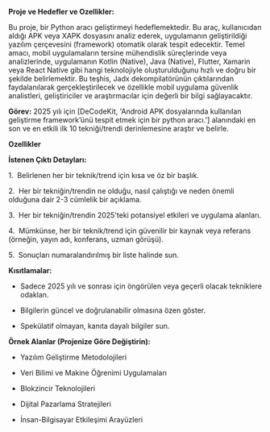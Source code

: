 **Proje ve Hedefler ve Ozellikler:** 



Bu proje, bir Python aracı geliştirmeyi hedeflemektedir. Bu araç, kullanıcıdan aldığı APK veya XAPK dosyasını analiz ederek, uygulamanın geliştirildiği yazılım çerçevesini (framework) otomatik olarak tespit edecektir. Temel amacı, mobil uygulamaların tersine mühendislik süreçlerinde veya analizlerinde, uygulamanın Kotlin (Native), Java (Native), Flutter, Xamarin veya React Native gibi hangi teknolojiyle oluşturulduğunu hızlı ve doğru bir şekilde belirlemektir. Bu teşhis, Jadx dekompilatörünün çıktılarından faydalanılarak gerçekleştirilecek ve özellikle mobil uygulama güvenlik analistleri, geliştiriciler ve araştırmacılar için değerli bir bilgi sağlayacaktır.





**Görev:** 2025 yılı için [DeCodeKit, 'Android APK dosyalarında kullanılan geliştirme framework’ünü tespit etmek için bir python aracı.'] alanındaki en son ve en etkili ilk 10 tekniği/trendi derinlemesine araştır ve belirle.



**Ozellikler** 



**İstenen Çıktı Detayları:**

1.  Belirlenen her bir teknik/trend için kısa ve öz bir başlık.

2.  Her bir tekniğin/trendin ne olduğu, nasıl çalıştığı ve neden önemli olduğuna dair 2-3 cümlelik bir açıklama.

3.  Her bir tekniğin/trendin 2025'teki potansiyel etkileri ve uygulama alanları.

4.  Mümkünse, her bir teknik/trend için güvenilir bir kaynak veya referans (örneğin, yayın adı, konferans, uzman görüşü).

5.  Sonuçları numaralandırılmış bir liste halinde sun.



**Kısıtlamalar:**

- Sadece 2025 yılı ve sonrası için öngörülen veya geçerli olacak tekniklere odaklan.

- Bilgilerin güncel ve doğrulanabilir olmasına özen göster.

- Spekülatif olmayan, kanıta dayalı bilgiler sun.



**Örnek Alanlar (Projenize Göre Değiştirin):**

- Yazılım Geliştirme Metodolojileri

- Veri Bilimi ve Makine Öğrenimi Uygulamaları

- Blokzincir Teknolojileri

- Dijital Pazarlama Stratejileri

- İnsan-Bilgisayar Etkileşimi Arayüzleri